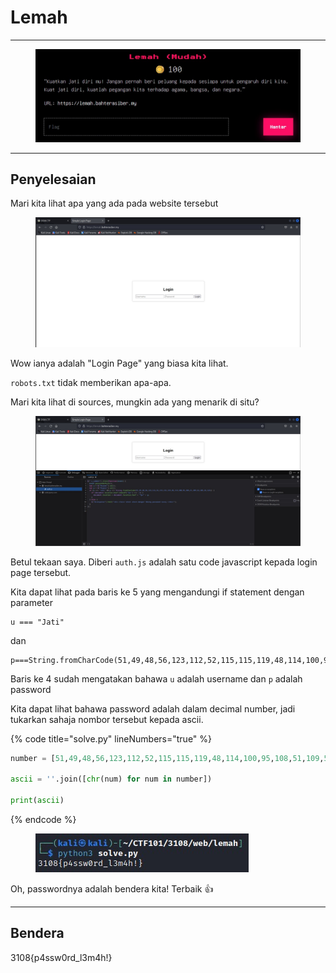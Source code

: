 # Lemah

***

<figure><img src="../../../../.gitbook/assets/image (10) (1) (1) (1) (1) (1).png" alt=""><figcaption></figcaption></figure>

***

## Penyelesaian

Mari kita lihat apa yang ada pada website tersebut

<figure><img src="../../../../.gitbook/assets/image (11) (1) (1) (1) (1).png" alt=""><figcaption></figcaption></figure>

Wow ianya adalah "Login Page" yang biasa kita lihat.

`robots.txt` tidak memberikan apa-apa.

Mari kita lihat di sources, mungkin ada yang menarik di situ?

<figure><img src="../../../../.gitbook/assets/image (12) (1) (1) (1) (1).png" alt=""><figcaption></figcaption></figure>

Betul tekaan saya. Diberi `auth.js` adalah satu code javascript kepada login page tersebut.

Kita dapat lihat pada baris ke 5 yang mengandungi if statement dengan parameter&#x20;

```
u === "Jati" 
```

dan

```
p===String.fromCharCode(51,49,48,56,123,112,52,115,115,119,48,114,100,95,108,51,109,52,104,33,125)
```

Baris ke 4 sudah mengatakan bahawa `u` adalah username dan `p` adalah password

Kita dapat lihat bahawa password adalah dalam decimal number, jadi tukarkan sahaja nombor tersebut kepada ascii.

{% code title="solve.py" lineNumbers="true" %}
```python
number = [51,49,48,56,123,112,52,115,115,119,48,114,100,95,108,51,109,52,104,33,125]

ascii = ''.join([chr(num) for num in number])

print(ascii)
```
{% endcode %}

<figure><img src="../../../../.gitbook/assets/image (13) (1) (1) (1).png" alt=""><figcaption></figcaption></figure>

Oh, passwordnya adalah bendera kita! Terbaik 👍

***

## Bendera

3108{p4ssw0rd\_l3m4h!}
